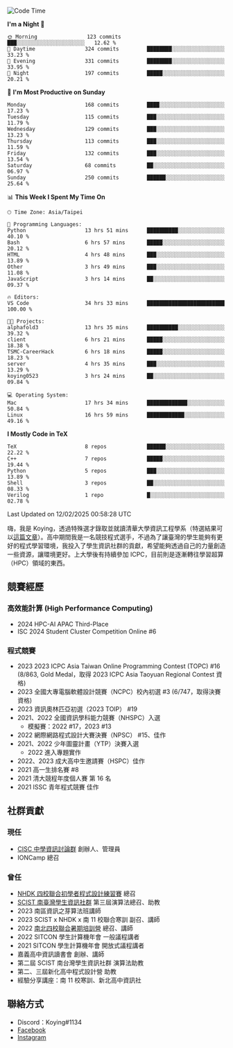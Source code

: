 <!--START_SECTION:waka-->
![Code Time](http://img.shields.io/badge/Code%20Time-1%2C351%20hrs%2013%20mins-blue)

**I'm a Night 🦉** 

```text
🌞 Morning                123 commits         ███░░░░░░░░░░░░░░░░░░░░░░   12.62 % 
🌆 Daytime                324 commits         ████████░░░░░░░░░░░░░░░░░   33.23 % 
🌃 Evening                331 commits         ████████░░░░░░░░░░░░░░░░░   33.95 % 
🌙 Night                  197 commits         █████░░░░░░░░░░░░░░░░░░░░   20.21 % 
```
📅 **I'm Most Productive on Sunday** 

```text
Monday                   168 commits         ████░░░░░░░░░░░░░░░░░░░░░   17.23 % 
Tuesday                  115 commits         ███░░░░░░░░░░░░░░░░░░░░░░   11.79 % 
Wednesday                129 commits         ███░░░░░░░░░░░░░░░░░░░░░░   13.23 % 
Thursday                 113 commits         ███░░░░░░░░░░░░░░░░░░░░░░   11.59 % 
Friday                   132 commits         ███░░░░░░░░░░░░░░░░░░░░░░   13.54 % 
Saturday                 68 commits          ██░░░░░░░░░░░░░░░░░░░░░░░   06.97 % 
Sunday                   250 commits         ██████░░░░░░░░░░░░░░░░░░░   25.64 % 
```


📊 **This Week I Spent My Time On** 

```text
🕑︎ Time Zone: Asia/Taipei

💬 Programming Languages: 
Python                   13 hrs 51 mins      ██████████░░░░░░░░░░░░░░░   40.10 % 
Bash                     6 hrs 57 mins       █████░░░░░░░░░░░░░░░░░░░░   20.12 % 
HTML                     4 hrs 48 mins       ███░░░░░░░░░░░░░░░░░░░░░░   13.89 % 
Other                    3 hrs 49 mins       ███░░░░░░░░░░░░░░░░░░░░░░   11.08 % 
JavaScript               3 hrs 14 mins       ██░░░░░░░░░░░░░░░░░░░░░░░   09.37 % 

🔥 Editors: 
VS Code                  34 hrs 33 mins      █████████████████████████   100.00 % 

🐱‍💻 Projects: 
alphafold3               13 hrs 35 mins      ██████████░░░░░░░░░░░░░░░   39.32 % 
client                   6 hrs 21 mins       █████░░░░░░░░░░░░░░░░░░░░   18.38 % 
TSMC-CareerHack          6 hrs 18 mins       █████░░░░░░░░░░░░░░░░░░░░   18.23 % 
server                   4 hrs 35 mins       ███░░░░░░░░░░░░░░░░░░░░░░   13.29 % 
koying0523               3 hrs 24 mins       ██░░░░░░░░░░░░░░░░░░░░░░░   09.84 % 

💻 Operating System: 
Mac                      17 hrs 34 mins      █████████████░░░░░░░░░░░░   50.84 % 
Linux                    16 hrs 59 mins      ████████████░░░░░░░░░░░░░   49.16 % 
```

**I Mostly Code in TeX** 

```text
TeX                      8 repos             ██████░░░░░░░░░░░░░░░░░░░   22.22 % 
C++                      7 repos             █████░░░░░░░░░░░░░░░░░░░░   19.44 % 
Python                   5 repos             ███░░░░░░░░░░░░░░░░░░░░░░   13.89 % 
Shell                    3 repos             ██░░░░░░░░░░░░░░░░░░░░░░░   08.33 % 
Verilog                  1 repo              █░░░░░░░░░░░░░░░░░░░░░░░░   02.78 % 
```




 Last Updated on 12/02/2025 00:58:28 UTC
<!--END_SECTION:waka-->


嗨，我是 Koying，透過特殊選才錄取並就讀清華大學資訊工程學系（特選結果可以[這篇文章](https://koyingtw.github.io/2022/10/31/%E7%89%B9%E9%81%B8%E5%BF%83%E5%BE%97/)）。高中期間我是一名競技程式選手，不過為了讓臺灣的學生能夠有更好的程式學習環境，我投入了學生資訊社群的貢獻，希望能夠透過自己的力量創造一些資源，讓環境更好。上大學後有持續參加 ICPC，目前則是逐漸轉往學習超算（HPC）領域的東西。

## 競賽經歷
### 高效能計算 (High Performance Computing)
- 2024 HPC-AI APAC Third-Place
- ISC 2024 Student Cluster Competition Online #6

### 程式競賽
- 2023 2023 ICPC Asia Taiwan Online Programming Contest (TOPC) #16 (8/863, Gold Medal，取得 2023 ICPC Asia Taoyuan Regional Contest 資格)
- 2023 全國大專電腦軟體設計競賽（NCPC）校內初選 #3 (6/747，取得決賽資格)
- 2023 資訊奧林匹亞初選（2023 TOIP） #19
- 2021、2022 全國資訊學科能力競賽（NHSPC）入選
    - 模擬賽：2022 #17，2023 #13
- 2022 網際網路程式設計大賽決賽（NPSC） #15、佳作
- 2021、2022 少年圖靈計畫（YTP）決賽入選
    - 2022 進入專題實作
- 2022、2023 成大高中生邀請賽（HSPC）佳作
- 2021 高一生排名賽 #8
- 2021 清大競程年度個人賽 第 16 名
- 2021 ISSC 青年程式競賽 佳作

## 社群貢獻
### 現任
- [CISC 中學資訊討論群](https://discord.gg/mc9CgJvjZz) 創辦人、管理員
- IONCamp 總召

### 曾任
- [NHDK 四校聯合初學者程式設計練習賽](https://www.facebook.com/profile.php?id=100064076583372) 總召
- [SCIST 南臺灣學生資訊社群](https://www.facebook.com/scist.tw) 第三屆演算法總召、助教
- 2023 南區資訊之芽算法班講師
- 2023 SCIST x NHDK x 南 11 校聯合寒訓 副召、講師
- 2022 [南北四校聯合暑期培訓營](https://github.com/HHSH-CYSH-WGSH-HSNU-Summer-Camp/) 總召、講師
- 2022 SITCON 學生計算機年會 一般議程講者
- 2021 SITCON 學生計算機年會 開放式議程講者
- 嘉義高中資訊讀書會 創辦、講師
- 第二屆 SCIST 南台灣學生資訊社群 演算法助教
- 第二、三屆新化高中程式設計營 助教
- 經驗分享講座：南 11 校寒訓、新北高中資訊社

## 聯絡方式
- Discord：Koying#1134
- [Facebook](https://www.facebook.com/profile.php?id=100015800760577)
- [Instagram](https://www.instagram.com/cisc._.koying/)
